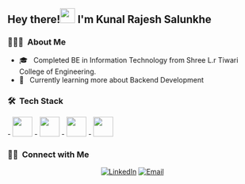 <h2> Hey there!<img src="https://media.giphy.com/media/hvRJCLFzcasrR4ia7z/giphy.gif" width="30"> I'm Kunal Rajesh Salunkhe</h2>

<h3> 👨🏻‍💻 &nbsp;About Me </h3>

- 🎓 &nbsp; Completed BE in Information Technology from Shree L.r Tiwari College of Engineering.
- 🌱 &nbsp; Currently learning more about Backend Development

<h3> 🛠 &nbsp;Tech Stack</h3>
- <img src="https://simpleskill.icons.workers.dev/svg?i=cplusplus,javascript,typescript" height="40px" />
- <img src="https://simpleskill.icons.workers.dev/svg?i=html5,css3,bootstrap,react,nextjs,redux,reactrouter,reactquery,reacthookform,materialui,tailwindcss,astro,zod" height="40px"/>
- <img src="https://simpleskill.icons.workers.dev/svg?i=nodedotjs,express,fastapi,flask,nestjs,mongodb,mongoose,mysql,redis,prisma,nginx,jsonwebtokens" height="40px"/>
- <img src="https://simpleskill.icons.workers.dev/svg?i=git,github,vim,postman" height="40px"/>

<br/>

<h3> 🤝🏻 &nbsp;Connect with Me </h3>

<p align="center">
<a href="https://www.linkedin.com/in/kunal-salunkhe12/"><img alt="LinkedIn" src="https://img.shields.io/badge/LinkedIn-blue?style=flat-square&logo=linkedin"></a>
<a href="mailto:salunkhekunal594@gmail.com"><img alt="Email" src="https://img.shields.io/badge/Email-blue?style=flat-square&logo=gmail"></a>
</p>
